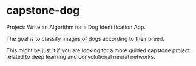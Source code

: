 # capstone-dog

Project: Write an Algorithm for a Dog Identification App.

The goal is to classify images of dogs according to their breed.

This might be just it if you are looking for a more guided capstone project related to deep learning and convolutional neural networks.
